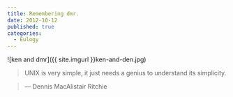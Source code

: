 ```yaml
---
title: Remembering dmr.
date: 2012-10-12
published: true
categories:
  - Eulogy
---
```


![ken and dmr]({{ site.imgurl }}ken-and-den.jpg)

> UNIX is very simple, it just needs a genius to understand its simplicity.

> ― Dennis MacAlistair Ritchie
